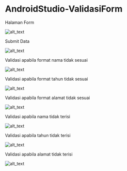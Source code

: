 # AndroidStudio-ValidasiForm

Halaman Form

![alt_text](https://github.com/maharani26/AndroidStudio-ValidasiForm/blob/master/1.jpeg)


Submit Data

![alt_text](https://github.com/maharani26/AndroidStudio-ValidasiForm/blob/master/2.jpeg)


Validasi apabila format nama tidak sesuai

![alt_text](https://github.com/maharani26/AndroidStudio-ValidasiForm/blob/master/3.jpeg)


Validasi apabila format tahun tidak sesuai

![alt_text](https://github.com/maharani26/AndroidStudio-ValidasiForm/blob/master/4.jpeg)


Validasi apabila format alamat tidak sesuai

![alt_text](https://github.com/maharani26/AndroidStudio-ValidasiForm/blob/master/5.jpeg)


Validasi apabila nama tidak terisi

![alt_text](https://github.com/maharani26/AndroidStudio-ValidasiForm/blob/master/6.jpeg)


Validasi apabila tahun tidak terisi

![alt_text](https://github.com/maharani26/AndroidStudio-ValidasiForm/blob/master/7.jpeg)


Validasi apabila alamat tidak terisi

![alt_text](https://github.com/maharani26/AndroidStudio-ValidasiForm/blob/master/8.jpeg)
